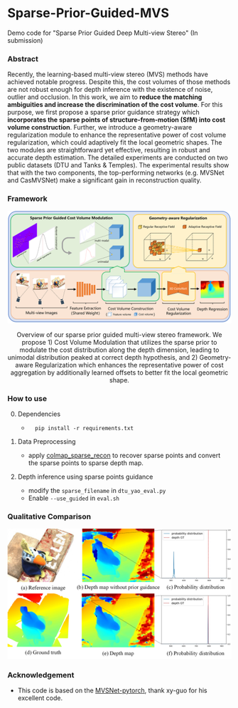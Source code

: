 # Sparse-Prior-Guided-MVS

Demo code for "Sparse Prior Guided Deep Multi-view Stereo" (In submission)

### Abstract

Recently, the learning-based multi-view stereo (MVS) methods have achieved notable progress. Despite this, the cost volumes of those methods are not robust enough for depth inference with the existence of noise, outlier and occlusion. In this work, we aim to **reduce the matching ambiguities and increase the discrimination of the cost volume**. For this purpose, we first propose a sparse prior guidance strategy which **incorporates the sparse points of structure-from-motion (SfM) into cost  volume construction**. Further, we introduce a geometry-aware regularization module to enhance the representative power of cost volume regularization, which could adaptively fit the local geometric shapes. The two modules are straightforward yet effective, resulting in robust and accurate depth estimation. The detailed experiments are conducted on two public datasets (DTU and Tanks & Temples). The experimental results show that with the two components, the top-performing networks (e.g. MVSNet and CasMVSNet) make a significant gain in reconstruction quality. 

### Framework
![framework](/figures/Sparse_Guided_MVS_Framework_EN.png)
<center> Overview of our sparse prior guided multi-view stereo framework. We propose 1) Cost Volume Modulation that utilizes the sparse prior to modulate the cost distribution along the depth dimension, leading to unimodal distribution peaked at correct depth hypothesis, and 2) Geometry-aware Regularization which enhances the representative power of cost aggregation by additionally learned offsets to better fit the local geometric shape.
</center>

### How to use
0. Dependencies
   + ```   pip install -r requirements.txt   ```
1. Data Preprocessing
   + apply [colmap_sparse_recon](https://github.com/XYZ-qiyh/colmap-sparse-recon) to recover sparse points and convert the sparse points to sparse depth map.

2. Depth inference using sparse points guidance
   + modify the `sparse_filename` in `dtu_yao_eval.py`
   + Enable `--use_guided` in `eval.sh`


### Qualitative Comparison

![depth_results](/figures/depth_results.png)

### Acknowledgement
   + This code is based on the [MVSNet-pytorch](https://github.com/xy-guo/MVSNet_pytorch), thank xy-guo for his excellent code.
